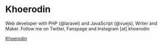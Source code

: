 # Khoerodin

Web developer with PHP (@laravel) and JavaScript (@vuejs), Writer and Maker. Follow me on Twitter, Fanspage and Instagram [at] khoerodin


[Khoerodin](https://khoerodin.id)
